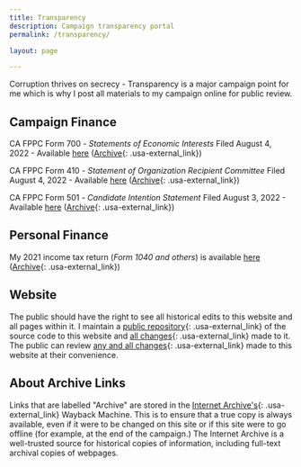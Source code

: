 ```yaml
---
title: Transparency
description: Campaign transparency portal
permalink: /transparency/

layout: page

---
```


Corruption thrives on secrecy - Transparency is a major campaign point for me which is why I post all materials to my campaign online for public review.

## Campaign Finance
CA FPPC Form 700 - _Statements of Economic Interests_
Filed August 4, 2022 - Available [here](https://files.sergioforsanmateo.com/campaign-finance/Zygmunt-FPPC_Form_700-Aug-04-2022.pdf) ([Archive](https://web.archive.org/web/20220806080746/https://files.sergioforsanmateo.com/campaign-finance/Zygmunt-FPPC_Form_700-Aug-04-2022.pdf){: .usa-external_link})

CA FPPC Form 410 - _Statement of Organization Recipient Committee_
Filed August 4, 2022 - Available [here](https://files.sergioforsanmateo.com/campaign-finance/Zygmunt-FPPC_Form_410-Aug-04-2022.pdf) ([Archive](https://web.archive.org/web/20220806080929/https://files.sergioforsanmateo.com/campaign-finance/Zygmunt-FPPC_Form_410-Aug-04-2022.pdf){: .usa-external_link})

CA FPPC Form 501 - _Candidate Intention Statement_
Filed August 3, 2022 - Available [here](https://files.sergioforsanmateo.com/campaign-finance/Zygmunt-FPPC_Form_501-Aug-03-2022.pdf) ([Archive](https://web.archive.org/web/20220806080929/https://files.sergioforsanmateo.com/campaign-finance/Zygmunt-FPPC_Form_501-Aug-03-2022.pdf){: .usa-external_link})

## Personal Finance
My 2021 income tax return (_Form 1040 and others_) is available  [here](https://files.sergioforsanmateo.com/personal-finance/Zygmunt-Tax_Return_2021-Redacted.pdf) ([Archive](https://web.archive.org/web/20220806080414/https://files.sergioforsanmateo.com/personal-finance/Zygmunt-Tax_Return_2021-Redacted.pdf){: .usa-external_link})

## Website
The public should have the right to see all historical edits to this website and all pages within it. I maintain a [public repository](https://github.com/sergiozygmunt/sergio-for-city-council){: .usa-external_link} of the source code to this website and [all changes](https://github.com/sergiozygmunt/sergio-for-city-council/commits/main){: .usa-external_link} made to it. The public can review [any and all changes](https://github.com/sergiozygmunt/sergio-for-city-council/commits/main){: .usa-external_link} made to this website at their convenience.

## About Archive Links
Links that are labelled "Archive" are stored in the [Internet Archive's](https://archive.org/about){: .usa-external_link} Wayback Machine. This is to ensure that a true copy is always available, even if it were to be changed on this site or if this site were to go offline (for example, at the end of the campaign.) The Internet Archive is a well-trusted source for historical copies of information, including full-text archival copies of webpages.